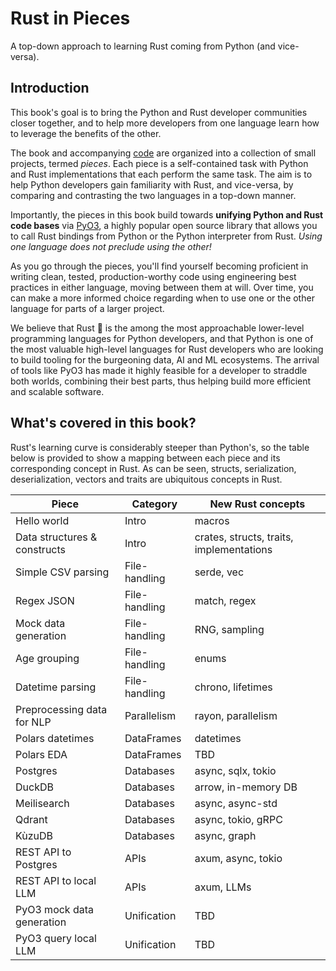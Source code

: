 # Rust in Pieces

A top-down approach to learning Rust coming from Python (and vice-versa).

## Introduction

This book's goal is to bring the Python and Rust developer communities closer together, and to help more developers from one language learn how to leverage the benefits of the other.

The book and accompanying [code](https://github.com/thedataquarry/rustinpieces) are organized into a collection of small projects, termed *pieces*. Each piece is a self-contained task with Python and Rust implementations that each perform the same task. The aim is to help Python developers gain familiarity with Rust, and vice-versa, by comparing and contrasting the two languages in a top-down manner.

Importantly, the pieces in this book build towards **unifying Python and Rust code bases** via [PyO3](https://github.com/PyO3/pyo3), a highly popular open source library that allows you to call Rust bindings from Python or the Python interpreter from Rust. *Using one language does not preclude using the other!*

As you go through the pieces, you'll find yourself becoming proficient in writing clean, tested, production-worthy code using engineering best practices in either language, moving between them at will. Over time, you can make a more informed choice regarding when to use one or the other language for parts of a larger project.

We believe that Rust 🦀 is the among the most approachable lower-level programming languages for Python developers, and that Python is one of the most valuable high-level languages for Rust developers who are looking to build tooling for the burgeoning data, AI and ML ecosystems. The arrival of tools like PyO3 has made it highly feasible for a developer to straddle both worlds, combining their best parts, thus helping build more efficient and scalable software.

## What's covered in this book?

Rust's learning curve is considerably steeper than Python's, so the table below is provided to show a mapping between each piece and its corresponding concept in Rust. As can be seen, structs, serialization, deserialization, vectors and traits are ubiquitous concepts in Rust.

| Piece | Category | New Rust concepts
| --- | --- | --- |
| Hello world | Intro | macros
| Data structures & constructs | Intro | crates, structs, traits, implementations
| Simple CSV parsing | File-handling | serde, vec
| Regex JSON | File-handling | match, regex
| Mock data generation | File-handling | RNG, sampling
| Age grouping | File-handling | enums
| Datetime parsing | File-handling | chrono, lifetimes
| Preprocessing data for NLP | Parallelism | rayon, parallelism
| Polars datetimes | DataFrames | datetimes
| Polars EDA | DataFrames | TBD
| Postgres | Databases | async, sqlx, tokio
| DuckDB | Databases | arrow, in-memory DB
| Meilisearch | Databases | async, async-std |
| Qdrant | Databases | async, tokio, gRPC
| KùzuDB | Databases | async, graph
| REST API to Postgres | APIs | axum, async, tokio
| REST API to local LLM | APIs | axum, LLMs
| PyO3 mock data generation | Unification | TBD
| PyO3 query local LLM | Unification | TBD
